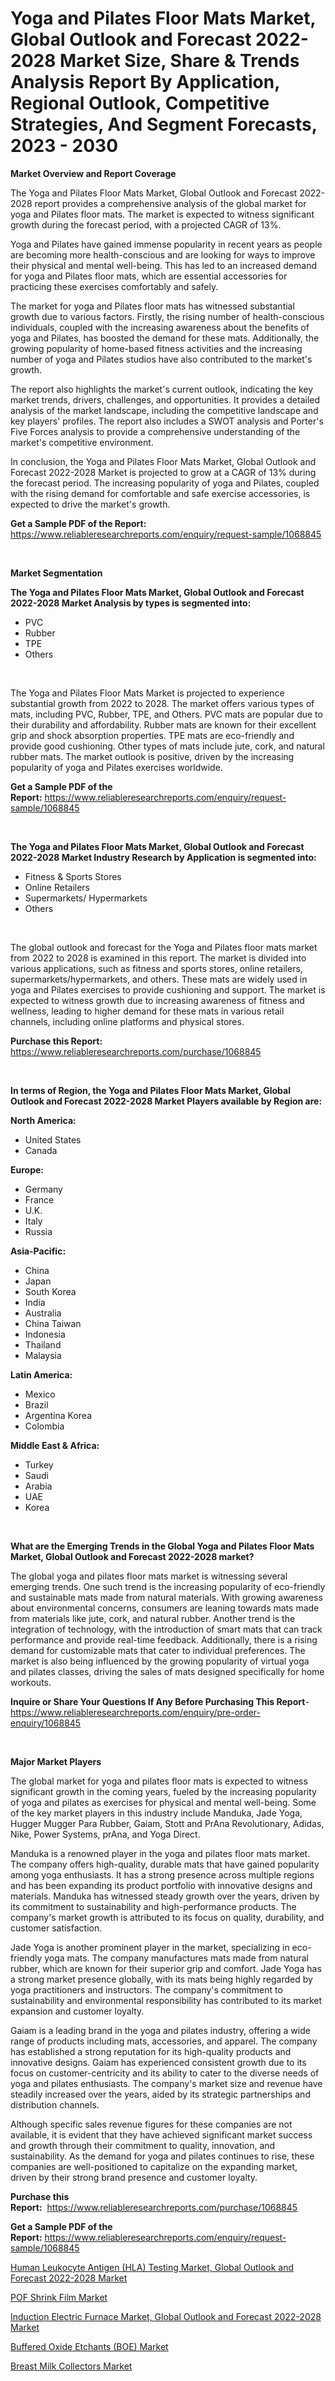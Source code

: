 <p><h1>Yoga and Pilates Floor Mats Market, Global Outlook and Forecast 2022-2028 Market Size, Share & Trends Analysis Report By Application, Regional Outlook, Competitive Strategies, And Segment Forecasts, 2023 - 2030</h1></p><p><strong>Market Overview and Report Coverage</strong></p>
<p><p>The Yoga and Pilates Floor Mats Market, Global Outlook and Forecast 2022-2028 report provides a comprehensive analysis of the global market for yoga and Pilates floor mats. The market is expected to witness significant growth during the forecast period, with a projected CAGR of 13%. </p><p>Yoga and Pilates have gained immense popularity in recent years as people are becoming more health-conscious and are looking for ways to improve their physical and mental well-being. This has led to an increased demand for yoga and Pilates floor mats, which are essential accessories for practicing these exercises comfortably and safely. </p><p>The market for yoga and Pilates floor mats has witnessed substantial growth due to various factors. Firstly, the rising number of health-conscious individuals, coupled with the increasing awareness about the benefits of yoga and Pilates, has boosted the demand for these mats. Additionally, the growing popularity of home-based fitness activities and the increasing number of yoga and Pilates studios have also contributed to the market's growth.</p><p>The report also highlights the market's current outlook, indicating the key market trends, drivers, challenges, and opportunities. It provides a detailed analysis of the market landscape, including the competitive landscape and key players' profiles. The report also includes a SWOT analysis and Porter's Five Forces analysis to provide a comprehensive understanding of the market's competitive environment. </p><p>In conclusion, the Yoga and Pilates Floor Mats Market, Global Outlook and Forecast 2022-2028 Market is projected to grow at a CAGR of 13% during the forecast period. The increasing popularity of yoga and Pilates, coupled with the rising demand for comfortable and safe exercise accessories, is expected to drive the market's growth.</p></p>
<p><strong>Get a Sample PDF of the Report:</strong> <a href="https://www.reliableresearchreports.com/enquiry/request-sample/1068845">https://www.reliableresearchreports.com/enquiry/request-sample/1068845</a></p>
<p>&nbsp;</p>
<p><strong>Market Segmentation</strong></p>
<p><strong>The Yoga and Pilates Floor Mats Market, Global Outlook and Forecast 2022-2028 Market Analysis by types is segmented into:</strong></p>
<p><ul><li>PVC</li><li>Rubber</li><li>TPE</li><li>Others</li></ul></p>
<p>&nbsp;</p>
<p><p>The Yoga and Pilates Floor Mats Market is projected to experience substantial growth from 2022 to 2028. The market offers various types of mats, including PVC, Rubber, TPE, and Others. PVC mats are popular due to their durability and affordability. Rubber mats are known for their excellent grip and shock absorption properties. TPE mats are eco-friendly and provide good cushioning. Other types of mats include jute, cork, and natural rubber mats. The market outlook is positive, driven by the increasing popularity of yoga and Pilates exercises worldwide.</p></p>
<p><strong>Get a Sample PDF of the Report:</strong>&nbsp;<a href="https://www.reliableresearchreports.com/enquiry/request-sample/1068845">https://www.reliableresearchreports.com/enquiry/request-sample/1068845</a></p>
<p>&nbsp;</p>
<p><strong>The Yoga and Pilates Floor Mats Market, Global Outlook and Forecast 2022-2028 Market Industry Research by Application is segmented into:</strong></p>
<p><ul><li>Fitness & Sports Stores</li><li>Online Retailers</li><li>Supermarkets/ Hypermarkets</li><li>Others</li></ul></p>
<p>&nbsp;</p>
<p><p>The global outlook and forecast for the Yoga and Pilates floor mats market from 2022 to 2028 is examined in this report. The market is divided into various applications, such as fitness and sports stores, online retailers, supermarkets/hypermarkets, and others. These mats are widely used in yoga and Pilates exercises to provide cushioning and support. The market is expected to witness growth due to increasing awareness of fitness and wellness, leading to higher demand for these mats in various retail channels, including online platforms and physical stores.</p></p>
<p><strong>Purchase this Report:</strong>&nbsp; <a href="https://www.reliableresearchreports.com/purchase/1068845">https://www.reliableresearchreports.com/purchase/1068845</a></p>
<p>&nbsp;</p>
<p><strong>In terms of Region, the Yoga and Pilates Floor Mats Market, Global Outlook and Forecast 2022-2028 Market Players available by Region are:</strong></p>
<p>
    <p> <strong> North America: </strong>
        <ul>
            <li>United States</li>
            <li>Canada</li>
        </ul>
        </p> 
    <p> <strong> Europe: </strong>
        <ul>
            <li>Germany</li>
            <li>France</li>
            <li>U.K.</li>
            <li>Italy</li>
            <li>Russia</li>
        </ul>
        </p> 
    <p> <strong> Asia-Pacific: </strong>
        <ul>
            <li>China</li>
            <li>Japan</li>
            <li>South Korea</li>
            <li>India</li>
            <li>Australia</li>
            <li>China Taiwan</li>
            <li>Indonesia</li>
            <li>Thailand</li>
            <li>Malaysia</li>
        </ul>
        </p> 
    <p> <strong> Latin America: </strong>
        <ul>
            <li>Mexico</li>
            <li>Brazil</li>
            <li>Argentina Korea</li>
            <li>Colombia</li>
        </ul>
        </p> 
    <p> <strong> Middle East & Africa: </strong>
        <ul>
            <li>Turkey</li>
            <li>Saudi</li>
            <li>Arabia</li>
            <li>UAE</li>
            <li>Korea</li>
        </ul>
    </p>
    </p>
<p>&nbsp;</p>
<p><strong>What are the Emerging Trends in the Global Yoga and Pilates Floor Mats Market, Global Outlook and Forecast 2022-2028 market?</strong></p>
<p><p>The global yoga and pilates floor mats market is witnessing several emerging trends. One such trend is the increasing popularity of eco-friendly and sustainable mats made from natural materials. With growing awareness about environmental concerns, consumers are leaning towards mats made from materials like jute, cork, and natural rubber. Another trend is the integration of technology, with the introduction of smart mats that can track performance and provide real-time feedback. Additionally, there is a rising demand for customizable mats that cater to individual preferences. The market is also being influenced by the growing popularity of virtual yoga and pilates classes, driving the sales of mats designed specifically for home workouts.</p></p>
<p><strong>Inquire or Share Your Questions If Any Before Purchasing This Report</strong>- <a href="https://www.reliableresearchreports.com/enquiry/pre-order-enquiry/1068845">https://www.reliableresearchreports.com/enquiry/pre-order-enquiry/1068845</a></p>
<p>&nbsp;</p>
<p><strong>Major Market Players</strong></p>
<p><p>The global market for yoga and pilates floor mats is expected to witness significant growth in the coming years, fueled by the increasing popularity of yoga and pilates as exercises for physical and mental well-being. Some of the key market players in this industry include Manduka, Jade Yoga, Hugger Mugger Para Rubber, Gaiam, Stott and PrAna Revolutionary, Adidas, Nike, Power Systems, prAna, and Yoga Direct.</p><p>Manduka is a renowned player in the yoga and pilates floor mats market. The company offers high-quality, durable mats that have gained popularity among yoga enthusiasts. It has a strong presence across multiple regions and has been expanding its product portfolio with innovative designs and materials. Manduka has witnessed steady growth over the years, driven by its commitment to sustainability and high-performance products. The company's market growth is attributed to its focus on quality, durability, and customer satisfaction.</p><p>Jade Yoga is another prominent player in the market, specializing in eco-friendly yoga mats. The company manufactures mats made from natural rubber, which are known for their superior grip and comfort. Jade Yoga has a strong market presence globally, with its mats being highly regarded by yoga practitioners and instructors. The company's commitment to sustainability and environmental responsibility has contributed to its market expansion and customer loyalty.</p><p>Gaiam is a leading brand in the yoga and pilates industry, offering a wide range of products including mats, accessories, and apparel. The company has established a strong reputation for its high-quality products and innovative designs. Gaiam has experienced consistent growth due to its focus on customer-centricity and its ability to cater to the diverse needs of yoga and pilates enthusiasts. The company's market size and revenue have steadily increased over the years, aided by its strategic partnerships and distribution channels.</p><p>Although specific sales revenue figures for these companies are not available, it is evident that they have achieved significant market success and growth through their commitment to quality, innovation, and sustainability. As the demand for yoga and pilates continues to rise, these companies are well-positioned to capitalize on the expanding market, driven by their strong brand presence and customer loyalty.</p></p>
<p><strong>Purchase this Report:</strong>&nbsp;&nbsp;<a href="https://www.reliableresearchreports.com/purchase/1068845">https://www.reliableresearchreports.com/purchase/1068845</a></p>
<p></p>
<p><strong>Get a Sample PDF of the Report:</strong>&nbsp;<a href="https://www.reliableresearchreports.com/enquiry/request-sample/1068845">https://www.reliableresearchreports.com/enquiry/request-sample/1068845</a></p>
<p><p><a href="https://github.com/PeterParrish5/Market-Research-Report-List-1/blob/main/human-leukocyte-antigen-hla-testing-market-global-outlook-and-forecast-2022-2028-market.md">Human Leukocyte Antigen (HLA) Testing Market, Global Outlook and Forecast 2022-2028 Market</a></p><p><a href="https://medium.com/@morgancrist1926/pof-shrink-film-market-size-growth-forecast-2023-2030-077ce96458b1">POF Shrink Film Market</a></p><p><a href="https://github.com/CliffMedina6/Market-Research-Report-List-1/blob/main/induction-electric-furnace-market-global-outlook-and-forecast-2022-2028-market.md">Induction Electric Furnace Market, Global Outlook and Forecast 2022-2028 Market</a></p><p><a href="https://www.reportprime.com/buffered-oxide-etchants-boe-r604">Buffered Oxide Etchants (BOE) Market</a></p><p><a href="https://www.linkedin.com/pulse/breast-milk-collectors-market-share-amp-new-trends-analysis-6gm4e/">Breast Milk Collectors Market</a></p></p>
